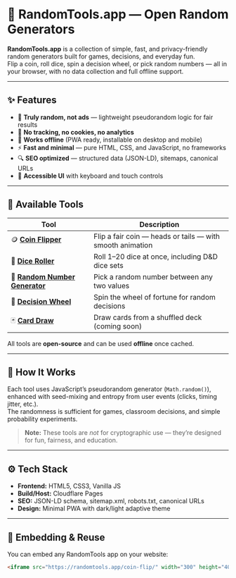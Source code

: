 # 🎲 RandomTools.app — Open Random Generators

**RandomTools.app** is a collection of simple, fast, and privacy-friendly random generators built for games, decisions, and everyday fun.  
Flip a coin, roll dice, spin a decision wheel, or pick random numbers — all in your browser, with no data collection and full offline support.

---

## ✨ Features
- 🧠 **Truly random, not ads** — lightweight pseudorandom logic for fair results  
- 🚫 **No tracking, no cookies, no analytics**  
- 📱 **Works offline** (PWA ready, installable on desktop and mobile)  
- ⚡️ **Fast and minimal** — pure HTML, CSS, and JavaScript, no frameworks  
- 🔍 **SEO optimized** — structured data (JSON-LD), sitemaps, canonical URLs  
- 🎨 **Accessible UI** with keyboard and touch controls  

---

## 🧩 Available Tools

| Tool | Description |
|------|--------------|
| 🪙 [**Coin Flipper**](https://randomtools.app/coin-flip/) | Flip a fair coin — heads or tails — with smooth animation |
| 🎲 [**Dice Roller**](https://randomtools.app/dice-roller/) | Roll 1–20 dice at once, including D&D dice sets |
| 🎯 [**Random Number Generator**](https://randomtools.app/random-number-generator/) | Pick a random number between any two values |
| 🎡 [**Decision Wheel**](https://randomtools.app/decision-wheel/) | Spin the wheel of fortune for random decisions |
| 🃏 [**Card Draw**](https://randomtools.app/card-draw/) | Draw cards from a shuffled deck (coming soon) |

All tools are **open-source** and can be used **offline** once cached.

---

## 🧠 How It Works

Each tool uses JavaScript’s pseudorandom generator (`Math.random()`), enhanced with seed-mixing and entropy from user events (clicks, timing jitter, etc.).  
The randomness is sufficient for games, classroom decisions, and simple probability experiments.

> **Note:** These tools are *not* for cryptographic use — they’re designed for fun, fairness, and education.

---

## ⚙️ Tech Stack
- **Frontend:** HTML5, CSS3, Vanilla JS  
- **Build/Host:** Cloudflare Pages  
- **SEO:** JSON-LD schema, sitemap.xml, robots.txt, canonical URLs  
- **Design:** Minimal PWA with dark/light adaptive theme  

---

## 🧩 Embedding & Reuse

You can embed any RandomTools app on your website:

```html
<iframe src="https://randomtools.app/coin-flip/" width="300" height="400"></iframe>
